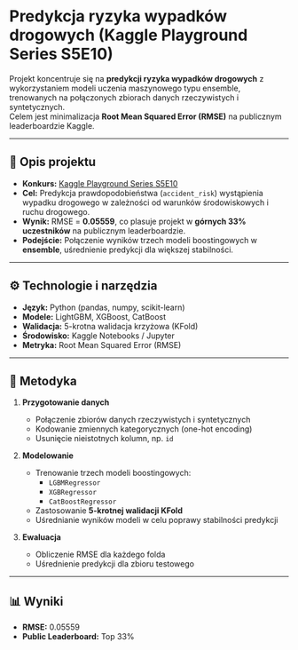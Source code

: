 # Predykcja ryzyka wypadków drogowych (Kaggle Playground Series S5E10)

Projekt koncentruje się na **predykcji ryzyka wypadków drogowych** z wykorzystaniem modeli uczenia maszynowego typu ensemble, trenowanych na połączonych zbiorach danych rzeczywistych i syntetycznych.  
Celem jest minimalizacja **Root Mean Squared Error (RMSE)** na publicznym leaderboardzie Kaggle.

---

## 🧠 Opis projektu

- **Konkurs:** [Kaggle Playground Series S5E10](https://www.kaggle.com/competitions/playground-series-s5e10)  
- **Cel:** Predykcja prawdopodobieństwa (`accident_risk`) wystąpienia wypadku drogowego w zależności od warunków środowiskowych i ruchu drogowego.  
- **Wynik:** RMSE = **0.05559**, co plasuje projekt w **górnych 33% uczestników** na publicznym leaderboardzie.  
- **Podejście:** Połączenie wyników trzech modeli boostingowych w **ensemble**, uśrednienie predykcji dla większej stabilności.

---

## ⚙️ Technologie i narzędzia

- **Język:** Python (pandas, numpy, scikit-learn)  
- **Modele:** LightGBM, XGBoost, CatBoost  
- **Walidacja:** 5-krotna walidacja krzyżowa (KFold)  
- **Środowisko:** Kaggle Notebooks / Jupyter  
- **Metryka:** Root Mean Squared Error (RMSE)  

---

## 🧩 Metodyka

1. **Przygotowanie danych**
   - Połączenie zbiorów danych rzeczywistych i syntetycznych  
   - Kodowanie zmiennych kategorycznych (one-hot encoding)  
   - Usunięcie nieistotnych kolumn, np. `id`  

2. **Modelowanie**
   - Trenowanie trzech modeli boostingowych:  
     - `LGBMRegressor`  
     - `XGBRegressor`  
     - `CatBoostRegressor`  
   - Zastosowanie **5-krotnej walidacji KFold**  
   - Uśrednianie wyników modeli w celu poprawy stabilności predykcji  

3. **Ewaluacja**
   - Obliczenie RMSE dla każdego folda  
   - Uśrednienie predykcji dla zbioru testowego  

---

## 📊 Wyniki

- **RMSE:** 0.05559  
- **Public Leaderboard:** Top 33%  
